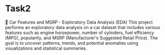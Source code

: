 # Task2
🚗 Car Features and MSRP - Exploratory Data Analysis (EDA)
This project performs an exploratory data analysis on a car dataset that includes various features such as engine horsepower, number of cylinders, fuel efficiency (MPG), popularity, and MSRP (Manufacturer's Suggested Retail Price). The goal is to uncover patterns, trends, and potential anomalies using visualizations and statistical summaries.
